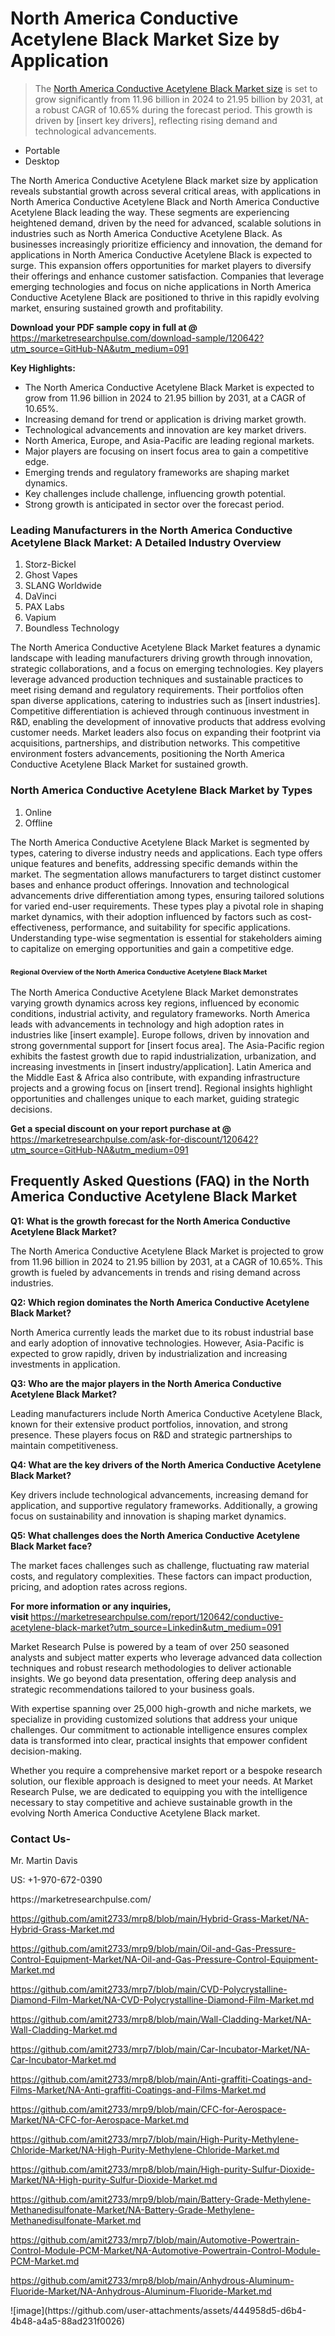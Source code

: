 <h1>North America Conductive Acetylene Black Market&nbsp;Size by Application</h1><blockquote><p>The <a href="https://marketresearchpulse.com/download-sample/120642?utm_source=GitHub-NA&amp;utm_medium=091">North America Conductive Acetylene Black Market size</a> is set to grow significantly from 11.96 billion in 2024 to 21.95 billion by 2031, at a robust CAGR of 10.65% during the forecast period. This growth is driven by [insert key drivers], reflecting rising demand and technological advancements.</p></blockquote><ul><li>Portable<li> Desktop</li></ul><p>The North America Conductive Acetylene Black market size by application reveals substantial growth across several critical areas, with applications in North America Conductive Acetylene Black and North America Conductive Acetylene Black leading the way. These segments are experiencing heightened demand, driven by the need for advanced, scalable solutions in industries such as North America Conductive Acetylene Black. As businesses increasingly prioritize efficiency and innovation, the demand for applications in North America Conductive Acetylene Black is expected to surge. This expansion offers opportunities for market players to diversify their offerings and enhance customer satisfaction. Companies that leverage emerging technologies and focus on niche applications in North America Conductive Acetylene Black are positioned to thrive in this rapidly evolving market, ensuring sustained growth and profitability.</p><p><strong>Download your PDF sample copy in full at @ </strong><a href="https://marketresearchpulse.com/download-sample/120642?utm_source=GitHub-NA&amp;utm_medium=091">https://marketresearchpulse.com/download-sample/120642?utm_source=GitHub-NA&amp;utm_medium=091</a></p><p><strong>Key Highlights: </strong></p><ul><li>The North America Conductive Acetylene Black Market is expected to grow from 11.96 billion in 2024 to 21.95 billion by 2031, at a CAGR of 10.65%.</li><li>Increasing demand for trend or application is driving market growth.</li><li>Technological advancements and innovation are key market drivers.</li><li>North America, Europe, and Asia-Pacific are leading regional markets.</li><li>Major players are focusing on insert focus area to gain a competitive edge.</li><li>Emerging trends and regulatory frameworks are shaping market dynamics.</li><li>Key challenges include challenge, influencing growth potential.</li><li>Strong growth is anticipated in sector over the forecast period.</li></ul><h3>Leading Manufacturers in the North America Conductive Acetylene Black Market: A Detailed Industry Overview</h3><ol><li>Storz-Bickel</li><li>Ghost Vapes</li><li>SLANG Worldwide</li><li>DaVinci</li><li>PAX Labs</li><li>Vapium</li><li>Boundless Technology</li></ol><div class="flex max-w-full flex-col flex-grow"><div class="min-h-8 text-message flex w-full flex-col items-end gap-2 whitespace-normal break-words [.text-message+&amp;]:mt-5" dir="auto" data-message-author-role="assistant" data-message-id="fd8432e4-4910-450d-b182-61b7bfb0a01f" data-message-model-slug="gpt-4o"><div class="flex w-full flex-col gap-1 empty:hidden first:pt-[3px]"><div class="markdown prose w-full break-words dark:prose-invert light"><p>The North America Conductive Acetylene Black Market features a dynamic landscape with leading manufacturers driving growth through innovation, strategic collaborations, and a focus on emerging technologies. Key players leverage advanced production techniques and sustainable practices to meet rising demand and regulatory requirements. Their portfolios often span diverse applications, catering to industries such as [insert industries]. Competitive differentiation is achieved through continuous investment in R&amp;D, enabling the development of innovative products that address evolving customer needs. Market leaders also focus on expanding their footprint via acquisitions, partnerships, and distribution networks. This competitive environment fosters advancements, positioning the North America Conductive Acetylene Black Market for sustained growth.</p></div></div></div></div><h3>North America Conductive Acetylene Black Market by Types</h3><ol><li>Online<li> Offline</li></ol><div class="flex max-w-full flex-col flex-grow"><div class="min-h-8 text-message flex w-full flex-col items-end gap-2 whitespace-normal break-words [.text-message+&amp;]:mt-5" dir="auto" data-message-author-role="assistant" data-message-id="084470be-0bb7-4664-bddf-5156b4f41249" data-message-model-slug="gpt-4o-mini"><div class="flex w-full flex-col gap-1 empty:hidden first:pt-[3px]"><div class="markdown prose w-full break-words dark:prose-invert light"><p>The North America Conductive Acetylene Black Market is segmented by types, catering to diverse industry needs and applications. Each type offers unique features and benefits, addressing specific demands within the market. The segmentation allows manufacturers to target distinct customer bases and enhance product offerings. Innovation and technological advancements drive differentiation among types, ensuring tailored solutions for varied end-user requirements. These types play a pivotal role in shaping market dynamics, with their adoption influenced by factors such as cost-effectiveness, performance, and suitability for specific applications. Understanding type-wise segmentation is essential for stakeholders aiming to capitalize on emerging opportunities and gain a competitive edge.</p></div></div></div></div><h3><span style="font-size: 11px;">Regional Overview of the North America Conductive Acetylene Black Market</span></h3><div class="flex max-w-full flex-col flex-grow"><div class="min-h-8 text-message flex w-full flex-col items-end gap-2 whitespace-normal break-words [.text-message+&amp;]:mt-5" dir="auto" data-message-author-role="assistant" data-message-id="e9038762-ce64-4e30-91c9-9bd413514231" data-message-model-slug="gpt-4o-mini"><div class="flex w-full flex-col gap-1 empty:hidden first:pt-[3px]"><div class="markdown prose w-full break-words dark:prose-invert light"><p>The North America Conductive Acetylene Black Market demonstrates varying growth dynamics across key regions, influenced by economic conditions, industrial activity, and regulatory frameworks. North America leads with advancements in technology and high adoption rates in industries like [insert example]. Europe follows, driven by innovation and strong governmental support for [insert focus area]. The Asia-Pacific region exhibits the fastest growth due to rapid industrialization, urbanization, and increasing investments in [insert industry/application]. Latin America and the Middle East &amp; Africa also contribute, with expanding infrastructure projects and a growing focus on [insert trend]. Regional insights highlight opportunities and challenges unique to each market, guiding strategic decisions.</p></div></div></div></div><p><strong>Get a special discount on your report purchase at @ </strong><a href="https://marketresearchpulse.com/ask-for-discount/120642?utm_source=GitHub-NA&amp;utm_medium=091">https://marketresearchpulse.com/ask-for-discount/120642?utm_source=GitHub-NA&amp;utm_medium=091</a></p><h2>Frequently Asked Questions (FAQ) in the North America Conductive Acetylene Black Market</h2><p><strong>Q1: What is the growth forecast for the North America Conductive Acetylene Black Market?</strong></p><p>The North America Conductive Acetylene Black Market is projected to grow from 11.96 billion in 2024 to 21.95 billion by 2031, at a CAGR of 10.65%. This growth is fueled by advancements in trends and rising demand across industries.</p><p><strong>Q2: Which region dominates the North America Conductive Acetylene Black Market?</strong></p><p>North America currently leads the market due to its robust industrial base and early adoption of innovative technologies. However, Asia-Pacific is expected to grow rapidly, driven by industrialization and increasing investments in application.</p><p><strong>Q3: Who are the major players in the North America Conductive Acetylene Black Market?</strong></p><p>Leading manufacturers include North America Conductive Acetylene Black, known for their extensive product portfolios, innovation, and strong presence. These players focus on R&amp;D and strategic partnerships to maintain competitiveness.</p><p><strong>Q4: What are the key drivers of the North America Conductive Acetylene Black Market?</strong></p><p>Key drivers include technological advancements, increasing demand for application, and supportive regulatory frameworks. Additionally, a growing focus on sustainability and innovation is shaping market dynamics.</p><p><strong>Q5: What challenges does the North America Conductive Acetylene Black Market face?</strong></p><p>The market faces challenges such as challenge, fluctuating raw material costs, and regulatory complexities. These factors can impact production, pricing, and adoption rates across regions.</p><p><strong>For more information or any inquiries, visit&nbsp;</strong><a href="https://marketresearchpulse.com/report/120642/conductive-acetylene-black-market?utm_source=Linkedin&utm_medium=091">https://marketresearchpulse.com/report/120642/conductive-acetylene-black-market?utm_source=Linkedin&utm_medium=091</a></p><p>Market Research Pulse is powered by a team of over 250 seasoned analysts and subject matter experts who leverage advanced data collection techniques and robust research methodologies to deliver actionable insights. We go beyond data presentation, offering deep analysis and strategic recommendations tailored to your business goals.</p><p>With expertise spanning over 25,000 high-growth and niche markets, we specialize in providing customized solutions that address your unique challenges. Our commitment to actionable intelligence ensures complex data is transformed into clear, practical insights that empower confident decision-making.</p><p>Whether you require a comprehensive market report or a bespoke research solution, our flexible approach is designed to meet your needs. At Market Research Pulse, we are dedicated to equipping you with the intelligence necessary to stay competitive and achieve sustainable growth in the evolving North America Conductive Acetylene Black market.</p><h3><strong>Contact Us-</strong></h3><p>Mr. Martin Davis</p><p>US: +1-970-672-0390</p><p>https://marketresearchpulse.com/</p><p><a href="https://github.com/amit2733/mrp8/blob/main/Hybrid-Grass-Market/NA-Hybrid-Grass-Market.md">https://github.com/amit2733/mrp8/blob/main/Hybrid-Grass-Market/NA-Hybrid-Grass-Market.md</a></p><p><a href="https://github.com/amit2733/mrp9/blob/main/Oil-and-Gas-Pressure-Control-Equipment-Market/NA-Oil-and-Gas-Pressure-Control-Equipment-Market.md">https://github.com/amit2733/mrp9/blob/main/Oil-and-Gas-Pressure-Control-Equipment-Market/NA-Oil-and-Gas-Pressure-Control-Equipment-Market.md</a></p><p><a href="https://github.com/amit2733/mrp7/blob/main/CVD-Polycrystalline-Diamond-Film-Market/NA-CVD-Polycrystalline-Diamond-Film-Market.md">https://github.com/amit2733/mrp7/blob/main/CVD-Polycrystalline-Diamond-Film-Market/NA-CVD-Polycrystalline-Diamond-Film-Market.md</a></p><p><a href="https://github.com/amit2733/mrp8/blob/main/Wall-Cladding-Market/NA-Wall-Cladding-Market.md">https://github.com/amit2733/mrp8/blob/main/Wall-Cladding-Market/NA-Wall-Cladding-Market.md</a></p><p><a href="https://github.com/amit2733/mrp7/blob/main/Car-Incubator-Market/NA-Car-Incubator-Market.md">https://github.com/amit2733/mrp7/blob/main/Car-Incubator-Market/NA-Car-Incubator-Market.md</a></p><p><a href="https://github.com/amit2733/mrp8/blob/main/Anti-graffiti-Coatings-and-Films-Market/NA-Anti-graffiti-Coatings-and-Films-Market.md">https://github.com/amit2733/mrp8/blob/main/Anti-graffiti-Coatings-and-Films-Market/NA-Anti-graffiti-Coatings-and-Films-Market.md</a></p><p><a href="https://github.com/amit2733/mrp9/blob/main/CFC-for-Aerospace-Market/NA-CFC-for-Aerospace-Market.md">https://github.com/amit2733/mrp9/blob/main/CFC-for-Aerospace-Market/NA-CFC-for-Aerospace-Market.md</a></p><p><a href="https://github.com/amit2733/mrp7/blob/main/High-Purity-Methylene-Chloride-Market/NA-High-Purity-Methylene-Chloride-Market.md">https://github.com/amit2733/mrp7/blob/main/High-Purity-Methylene-Chloride-Market/NA-High-Purity-Methylene-Chloride-Market.md</a></p><p><a href="https://github.com/amit2733/mrp8/blob/main/High-purity-Sulfur-Dioxide-Market/NA-High-purity-Sulfur-Dioxide-Market.md">https://github.com/amit2733/mrp8/blob/main/High-purity-Sulfur-Dioxide-Market/NA-High-purity-Sulfur-Dioxide-Market.md</a></p><p><a href="https://github.com/amit2733/mrp9/blob/main/Battery-Grade-Methylene-Methanedisulfonate-Market/NA-Battery-Grade-Methylene-Methanedisulfonate-Market.md">https://github.com/amit2733/mrp9/blob/main/Battery-Grade-Methylene-Methanedisulfonate-Market/NA-Battery-Grade-Methylene-Methanedisulfonate-Market.md</a></p><p><a href="https://github.com/amit2733/mrp7/blob/main/Automotive-Powertrain-Control-Module-PCM-Market/NA-Automotive-Powertrain-Control-Module-PCM-Market.md">https://github.com/amit2733/mrp7/blob/main/Automotive-Powertrain-Control-Module-PCM-Market/NA-Automotive-Powertrain-Control-Module-PCM-Market.md</a></p><p><a href="https://github.com/amit2733/mrp8/blob/main/Anhydrous-Aluminum-Fluoride-Market/NA-Anhydrous-Aluminum-Fluoride-Market.md">https://github.com/amit2733/mrp8/blob/main/Anhydrous-Aluminum-Fluoride-Market/NA-Anhydrous-Aluminum-Fluoride-Market.md</a></p>
![image](https://github.com/user-attachments/assets/444958d5-d6b4-4b48-a4a5-88ad231f0026)
